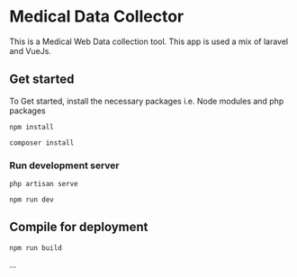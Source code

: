 # Medical Data Collector

This is a Medical Web Data collection tool. This app is used a mix of laravel and VueJs.

## Get started

To Get started, install the necessary packages i.e. Node modules and php packages

```
npm install
```

```
composer install
```

### Run development server

```
php artisan serve
```

```
npm run dev
```

## Compile for deployment

```
npm run build
```

...

